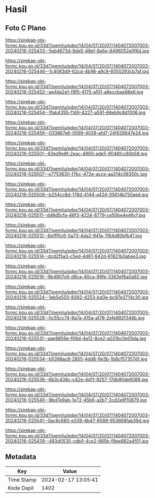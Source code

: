 # Hasil

## Foto C Plano

https://sirekap-obj-formc.kpu.go.id/33d7/pemilu/pdpr/14/04/07/20/07/1404072007003-20240216-025433--5eb4673d-9de5-48ef-9a6e-8496052e0f6d.jpg

https://sirekap-obj-formc.kpu.go.id/33d7/pemilu/pdpr/14/04/07/20/07/1404072007003-20240216-025446--1c4083d9-62cd-4b98-a9c9-6050293cb7af.jpg

https://sirekap-obj-formc.kpu.go.id/33d7/pemilu/pdpr/14/04/07/20/07/1404072007003-20240216-025452--ae4da2e1-f9f5-4175-a101-a8eccbae88e6.jpg

https://sirekap-obj-formc.kpu.go.id/33d7/pemilu/pdpr/14/04/07/20/07/1404072007003-20240216-025454--1fab4355-f149-4227-a591-68eb9c8d1006.jpg

https://sirekap-obj-formc.kpu.go.id/33d7/pemilu/pdpr/14/04/07/20/07/1404072007003-20240216-025456--033867e6-0599-4039-afd7-24f626647e24.jpg

https://sirekap-obj-formc.kpu.go.id/33d7/pemilu/pdpr/14/04/07/20/07/1404072007003-20240216-025501--83ed9e6f-2eac-4860-ade5-9046fcc80b58.jpg

https://sirekap-obj-formc.kpu.go.id/33d7/pemilu/pdpr/14/04/07/20/07/1404072007003-20240216-025507--e7753630-f7bc-472e-acce-aa314c08350c.jpg

https://sirekap-obj-formc.kpu.go.id/33d7/pemilu/pdpr/14/04/07/20/07/1404072007003-20240216-025509--b254cc8d-178d-4144-a424-05614b750aed.jpg

https://sirekap-obj-formc.kpu.go.id/33d7/pemilu/pdpr/14/04/07/20/07/1404072007003-20240216-025511--dd8d5cfa-46f3-4224-8779-ce50be4e46cf.jpg

https://sirekap-obj-formc.kpu.go.id/33d7/pemilu/pdpr/14/04/07/20/07/1404072007003-20240216-025512--8e1ff0c6-5a73-4da2-941a-1164d80bfb41.jpg

https://sirekap-obj-formc.kpu.go.id/33d7/pemilu/pdpr/14/04/07/20/07/1404072007003-20240216-025514--dcd2f5a3-c5ed-4d61-842d-61821b0abee3.jpg

https://sirekap-obj-formc.kpu.go.id/33d7/pemilu/pdpr/14/04/07/20/07/1404072007003-20240216-025519--9b4907c6-d9ca-40ca-99fe-3363ef6a0a92.jpg

https://sirekap-obj-formc.kpu.go.id/33d7/pemilu/pdpr/14/04/07/20/07/1404072007003-20240216-025524--1eb5e550-8392-4253-bd3e-bc97e3714c30.jpg

https://sirekap-obj-formc.kpu.go.id/33d7/pemilu/pdpr/14/04/07/20/07/1404072007003-20240216-025528--0c55cc74-8a7a-415a-a178-2efe892f348b.jpg

https://sirekap-obj-formc.kpu.go.id/33d7/pemilu/pdpr/14/04/07/20/07/1404072007003-20240216-025531--aae8856e-f06d-4e12-8ce2-a031bc0e05da.jpg

https://sirekap-obj-formc.kpu.go.id/33d7/pemilu/pdpr/14/04/07/20/07/1404072007003-20240216-025534--b5398ac8-2855-4dd8-9e3b-1b8cf57357d1.jpg

https://sirekap-obj-formc.kpu.go.id/33d7/pemilu/pdpr/14/04/07/20/07/1404072007003-20240216-025536--6b3c438c-c42e-4d11-9257-17db90de8088.jpg

https://sirekap-obj-formc.kpu.go.id/33d7/pemilu/pdpr/14/04/07/20/07/1404072007003-20240216-025540--8bd7e9ab-1e72-45b6-a2b7-2cd2e9f10879.jpg

https://sirekap-obj-formc.kpu.go.id/33d7/pemilu/pdpr/14/04/07/20/07/1404072007003-20240216-025541--0ac8c680-e339-4b47-8588-953668fab39d.jpg

https://sirekap-obj-formc.kpu.go.id/33d7/pemilu/pdpr/14/04/07/20/07/1404072007003-20240216-025439--483d0535-cdb0-4ce2-865b-f9ee882a4f01.jpg


## Metadata

| Key        | Value               |
| ---------- | ------------------- |
| Time Stamp | 2024-02-17 13:05:41 |
| Kode Dapil | 1402                |



